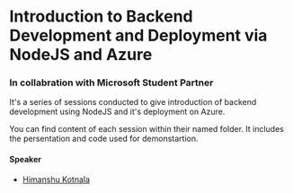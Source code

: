 # Introduction to Backend Development and Deployment via NodeJS and Azure
### In collabration with Microsoft Student Partner 

It's a series of sessions conducted to give introduction of backend development using NodeJS and it's deployment on Azure.

You can find content of each session within their named folder. It includes the persentation and code used for demonstartion.

#### Speaker
- [Himanshu Kotnala](https://www.linkedin.com/in/aker99/)

